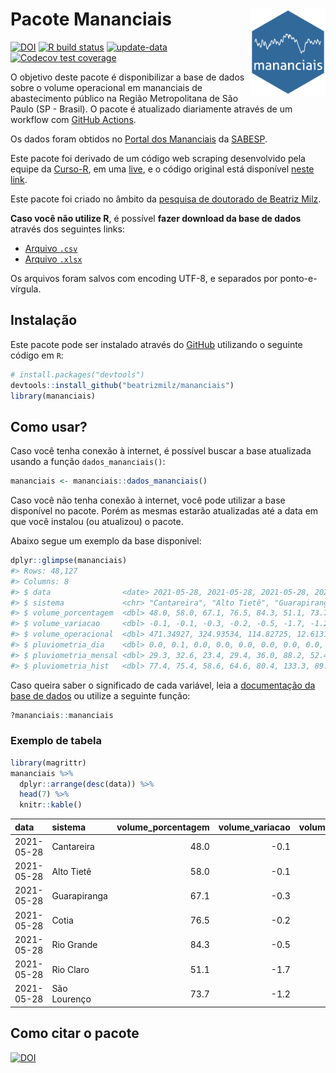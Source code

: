 
<!-- README.md is generated from README.Rmd. Please edit that file -->

# Pacote Mananciais <img src="man/figures/hexlogo.png" align="right" width = "120px"/>

<!-- badges: start -->

[![DOI](https://zenodo.org/badge/DOI/10.5281/zenodo.4733056.svg)](https://doi.org/10.5281/zenodo.4733056)
[![R build
status](https://github.com/beatrizmilz/mananciais/workflows/R-CMD-check/badge.svg)](https://github.com/beatrizmilz/mananciais/actions)
[![update-data](https://github.com/beatrizmilz/mananciais/actions/workflows/2-update_data.yaml/badge.svg)](https://github.com/beatrizmilz/mananciais/actions/workflows/2-update_data.yaml)
[![Codecov test
coverage](https://codecov.io/gh/beatrizmilz/mananciais/branch/master/graph/badge.svg)](https://codecov.io/gh/beatrizmilz/mananciais?branch=master)
<!-- badges: end -->

O objetivo deste pacote é disponibilizar a base de dados sobre o volume
operacional em mananciais de abastecimento público na Região
Metropolitana de São Paulo (SP - Brasil). O pacote é atualizado
diariamente através de um workflow com [GitHub
Actions](https://github.com/beatrizmilz/mananciais/actions).

Os dados foram obtidos no [Portal dos
Mananciais](http://mananciais.sabesp.com.br/Situacao) da
[SABESP](http://site.sabesp.com.br/site/Default.aspx).

Este pacote foi derivado de um código web scraping desenvolvido pela
equipe da [Curso-R](https://www.curso-r.com/), em uma
[live](https://youtu.be/jvZIxrMmOcQ), e o código original está
disponível [neste
link](https://github.com/curso-r/lives/blob/master/drafts/20200730_scraper_sabesp.R).

Este pacote foi criado no âmbito da [pesquisa de doutorado de Beatriz
Milz](https://beatrizmilz.github.io/tese/).

**Caso você não utilize R**, é possível **fazer download da base de
dados** através dos seguintes links:

  - [Arquivo
    `.csv`](https://github.com/beatrizmilz/mananciais/raw/master/inst/extdata/mananciais.csv)
  - [Arquivo
    `.xlsx`](https://github.com/beatrizmilz/mananciais/blob/master/inst/extdata/mananciais.xlsx?raw=true)

Os arquivos foram salvos com encoding UTF-8, e separados por
ponto-e-vírgula.

## Instalação

Este pacote pode ser instalado através do [GitHub](https://github.com/)
utilizando o seguinte código em `R`:

``` r
# install.packages("devtools")
devtools::install_github("beatrizmilz/mananciais")
library(mananciais)
```

## Como usar?

Caso você tenha conexão à internet, é possível buscar a base atualizada
usando a função `dados_mananciais()`:

``` r
mananciais <- mananciais::dados_mananciais() 
```

Caso você não tenha conexão à internet, você pode utilizar a base
disponível no pacote. Porém as mesmas estarão atualizadas até a data em
que você instalou (ou atualizou) o pacote.

Abaixo segue um exemplo da base disponível:

``` r
dplyr::glimpse(mananciais)
#> Rows: 48,127
#> Columns: 8
#> $ data                <date> 2021-05-28, 2021-05-28, 2021-05-28, 2021-05-28, 2…
#> $ sistema             <chr> "Cantareira", "Alto Tietê", "Guarapiranga", "Cotia…
#> $ volume_porcentagem  <dbl> 48.0, 58.0, 67.1, 76.5, 84.3, 51.1, 73.7, 48.1, 58…
#> $ volume_variacao     <dbl> -0.1, -0.1, -0.3, -0.2, -0.5, -1.7, -1.2, -0.2, -0…
#> $ volume_operacional  <dbl> 471.34927, 324.93534, 114.82725, 12.61312, 94.5928…
#> $ pluviometria_dia    <dbl> 0.0, 0.1, 0.0, 0.0, 0.0, 0.0, 0.0, 0.0, 0.0, 0.0, …
#> $ pluviometria_mensal <dbl> 29.3, 32.6, 23.4, 29.4, 36.0, 88.2, 52.4, 29.3, 32…
#> $ pluviometria_hist   <dbl> 77.4, 75.4, 58.6, 64.6, 80.4, 133.3, 89.3, 77.4, 7…
```

Caso queira saber o significado de cada variável, leia a [documentação
da base de
dados](https://beatrizmilz.github.io/mananciais/reference/mananciais.html)
ou utilize a seguinte função:

``` r
?mananciais::mananciais
```

### Exemplo de tabela

``` r
library(magrittr)
mananciais %>% 
  dplyr::arrange(desc(data)) %>% 
  head(7) %>%
  knitr::kable()
```

| data       | sistema      | volume\_porcentagem | volume\_variacao | volume\_operacional | pluviometria\_dia | pluviometria\_mensal | pluviometria\_hist |
| :--------- | :----------- | ------------------: | ---------------: | ------------------: | ----------------: | -------------------: | -----------------: |
| 2021-05-28 | Cantareira   |                48.0 |            \-0.1 |           471.34927 |               0.0 |                 29.3 |               77.4 |
| 2021-05-28 | Alto Tietê   |                58.0 |            \-0.1 |           324.93534 |               0.1 |                 32.6 |               75.4 |
| 2021-05-28 | Guarapiranga |                67.1 |            \-0.3 |           114.82725 |               0.0 |                 23.4 |               58.6 |
| 2021-05-28 | Cotia        |                76.5 |            \-0.2 |            12.61312 |               0.0 |                 29.4 |               64.6 |
| 2021-05-28 | Rio Grande   |                84.3 |            \-0.5 |            94.59284 |               0.0 |                 36.0 |               80.4 |
| 2021-05-28 | Rio Claro    |                51.1 |            \-1.7 |             6.98222 |               0.0 |                 88.2 |              133.3 |
| 2021-05-28 | São Lourenço |                73.7 |            \-1.2 |            65.44644 |               0.0 |                 52.4 |               89.3 |

## Como citar o pacote

[![DOI](https://zenodo.org/badge/DOI/10.5281/zenodo.4733056.svg)](https://doi.org/10.5281/zenodo.4733056)
